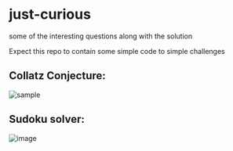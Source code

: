 # just-curious
some of the interesting questions along with the solution

Expect this repo to contain some simple code to simple challenges


## Collatz Conjecture: 

![sample](https://user-images.githubusercontent.com/60978184/211317955-20d94d38-bca8-49b1-b91e-388307358912.png)

## Sudoku solver:
![image](https://user-images.githubusercontent.com/60978184/236600902-6b4ee170-ae62-4392-b82d-052a2ddd2e61.png)
